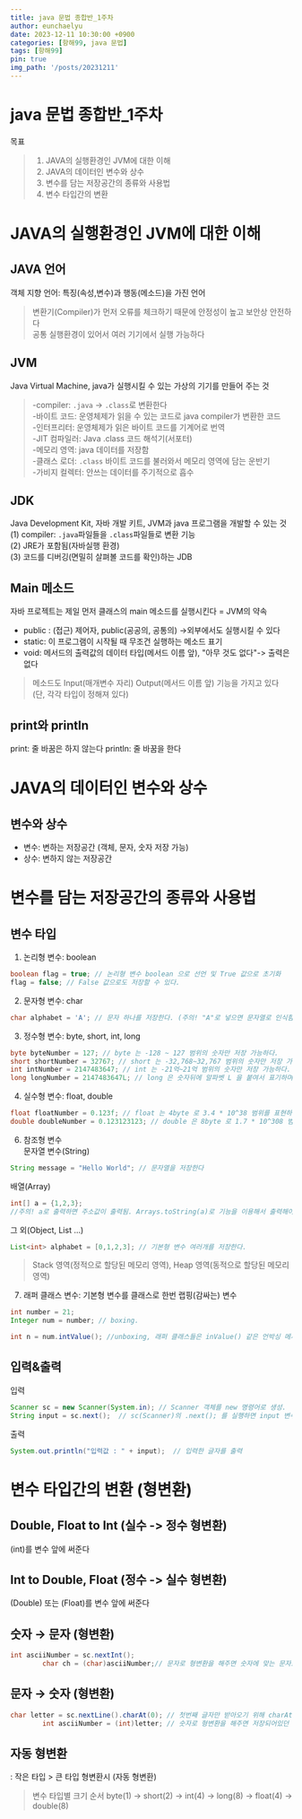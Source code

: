 ```yaml
---
title: java 문법 종합반_1주차
author: eunchaelyu
date: 2023-12-11 10:30:00 +0900
categories: [항해99, java 문법]
tags: [항해99]
pin: true
img_path: '/posts/20231211'
---
```


# java 문법 종합반_1주차    
  목표
> 1. JAVA의 실행환경인 JVM에 대한 이해  
> 2. JAVA의 데이터인 변수와 상수  
> 3. 변수를 담는 저장공간의 종류와 사용법  
> 4. 변수 타입간의 변환  

# JAVA의 실행환경인 JVM에 대한 이해      
## JAVA 언어  
  객체 지향 언어: 특징(속성,변수)과 행동(메소드)을 가진 언어      
> 변환기(Compiler)가 먼저 오류를 체크하기 때문에 안정성이 높고 보안상 안전하다    
> 공통 실행환경이 있어서 여러 기기에서 실행 가능하다    

## JVM
  Java Virtual Machine, java가 실행시킬 수 있는 가상의 기기를 만들어 주는 것  
> -compiler:  ``.java`` -> ``.class``로 변환한다  
> -바이트 코드: 운영체제가 읽을 수 있는 코드로 java compiler가 변환한 코드  
> -인터프리터: 운영체제가 읽은 바이트 코드를 기계어로 번역  
> -JIT 컴파일러: Java .class 코드 해석기(서포터)  
> -메모리 영역: java 데이터를 저장함  
> -클래스 로더: ``.class`` 바이트 코드를 불러와서 메모리 영역에 담는 운반기  
> -가비지 컬렉터: 안쓰는 데이터를 주기적으로 흡수  

## JDK
  Java Development Kit, 자바 개발 키트, JVM과 java 프로그램을 개발할 수 있는 것  
(1) compiler: ``.java``파일들을 ``.class``파일들로 변환 기능  
(2) JRE가 포함됨(자바실행 환경)  
(3) 코드를 디버깅(면밀히 살펴볼 코드를 확인)하는 JDB

## Main 메소드  
  자바 프로젝트는 제일 먼저 클래스의 main 메소드를 실행시킨다 = JVM의 약속  

- public : (접근) 제어자, public(공공의, 공통의) ->외부에서도 실행시킬 수 있다    
- static: 이 프로그램이 시작될 때 무조건 실행하는 메소드 표기  
- void: 메서드의 출력값의 데이터 타입(메서드 이름 앞), "아무 것도 없다"-> 출력은 없다  

> 메소드도 Input(매개변수 자리) Output(메서드 이름 앞) 기능을 가지고 있다 (단, 각각 타입이 정해져 있다)  

## print와 println
print: 줄 바꿈은 하지 않는다
println: 줄 바꿈을 한다

# JAVA의 데이터인 변수와 상수
## 변수와 상수
- 변수: 변하는 저장공간 (객체, 문자, 숫자 저장 가능)
- 상수: 변하지 않는 저장공간

# 변수를 담는 저장공간의 종류와 사용법
## 변수 타입
1. 논리형 변수: boolean   
```java
boolean flag = true; // 논리형 변수 boolean 으로 선언 및 True 값으로 초기화
flag = false; // False 값으로도 저장할 수 있다.
``` 
2. 문자형 변수: char
```java
char alphabet = 'A'; // 문자 하나를 저장한다. (주의! "A"로 넣으면 문자열로 인식함)
```
3. 정수형 변수: byte, short, int, long
```java
byte byteNumber = 127; // byte 는 -128 ~ 127 범위의 숫자만 저장 가능하다.
short shortNumber = 32767; // short 는 -32,768~32,767 범위의 숫자만 저장 가능하다.
int intNumber = 2147483647; // int 는 -21억~21억 범위의 숫자만 저장 가능하다.
long longNumber = 2147483647L; // long 은 숫자뒤에 알파벳 L 을 붙여서 표기하며 매우 큰수를 저장 가능한다.
```
4. 실수형 변수: float, double
```java
float floatNumber = 0.123f; // float 는 4byte 로 3.4 * 10^38 범위를 표현하는 실수값
double doubleNumber = 0.123123123; // double 은 8byte 로 1.7 * 10^308 범위를 표현하는 실수값
```
6. 참조형 변수    
문자열 변수(String)    
```java
String message = "Hello World"; // 문자열을 저장한다
```

배열(Array)
```java
int[] a = {1,2,3};
//주의! a로 출력하면 주소값이 출력됨. Arrays.toString(a)로 기능을 이용해서 출력해야함
```

그 외(Object, List …)  
```java
List<int> alphabet = [0,1,2,3]; // 기본형 변수 여러개를 저장한다.
```
> Stack 영역(정적으로 할당된 메모리 영역), Heap 영역(동적으로 할당된 메모리 영역)
7. 래퍼 클래스 변수: 기본형 변수를 클래스로 한번 랩핑(감싸는) 변수
```java
int number = 21;
Integer num = number; // boxing.

int n = num.intValue(); //unboxing, 래퍼 클래스들은 inValue() 같은 언박싱 메서드들을 제공한다.
```

## 입력&출력
  입력
```java
Scanner sc = new Scanner(System.in); // Scanner 객체를 new 명령어로 생성.
String input = sc.next();  // sc(Scanner)의 .next(); 를 실행하면 input 변수에 입력한 글자를 받음.
```

  출력
```java
System.out.println("입력값 : " + input);  // 입력한 글자를 출력
```

# 변수 타입간의 변환 (형변환)

## Double, Float to Int (실수 -> 정수 형변환)    
(int)를 변수 앞에 써준다

## Int to Double, Float (정수 -> 실수 형변환)    
(Double) 또는 (Float)를 변수 앞에 써준다

## 숫자 → 문자 (형변환)        
```java    
int asciiNumber = sc.nextInt();
		char ch = (char)asciiNumber;// 문자로 형변환을 해주면 숫자에 맞는 문자로 표현
```    

##  문자 → 숫자 (형변환)       
```java    
char letter = sc.nextLine().charAt(0); // 첫번째 글자만 받아오기 위해 charAt(0) 메서드를 사용.
		int asciiNumber = (int)letter; // 숫자로 형변환을 해주면 저장되어있던 아스키 숫자값으로 표현
```

## 자동 형변환
: 작은 타입 > 큰 타입 형변환시 (자동 형변환)    
> 변수 타입별 크기 순서
> byte(1) → short(2) → int(4) → long(8) → float(4) → double(8)
